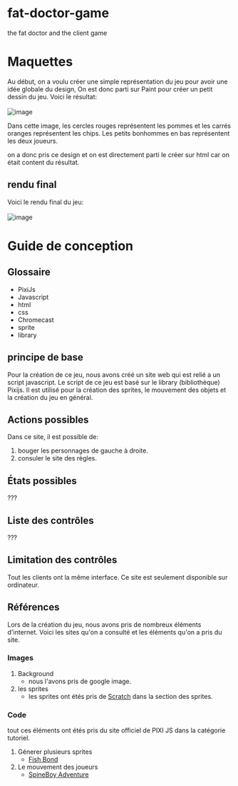 # fat-doctor-game
the fat doctor and the client game

# Maquettes
Au début, on a voulu créer une simple représentation du jeu pour avoir une idée globale du design, On est donc parti sur Paint pour créer un petit dessin du jeu. Voici le résultat: <br> <br>
![image](https://github.com/yahyamaw311/fat-doctor-game/assets/98132883/d80b08c3-641e-4359-8112-1c45ceb2f6f1)

Dans cette image, les cercles rouges représentent les pommes et les carrés oranges représentent les chips. Les petits bonhommes en bas représentent les deux joueurs. <br>

on a donc pris ce design et on est directement parti le créer sur html car on était content du résultat. <br>

## rendu final
Voici le rendu final du jeu: <br> <br>
![image](https://github.com/yahyamaw311/fat-doctor-game/assets/98132883/aa411696-1053-44e1-8985-f1e999f8b748)

# Guide de conception
## Glossaire
- PixiJs
- Javascript
- html
- css
- Chromecast
- sprite
- library

## principe de base
Pour la création de ce jeu, nous avons créé un site web qui est relié a un script javascript. Le script de ce jeu est basé sur le library (bibliothèque) Pixijs. Il est utilisé pour la création des sprites, le mouvement des objets et la création du jeu en général.

## Actions possibles
Dans ce site, il est possible de: 
1. bouger les personnages de gauche à droite.
2. consuler le site des règles.

## États possibles
???

## Liste des contrôles
???

## Limitation des contrôles
Tout les clients ont la même interface. Ce site est seulement disponible sur ordinateur.

## Références
Lors de la création du jeu, nous avons pris de nombreux éléments d'internet. Voici les sites qu'on a consulté et les éléments qu'on a pris du site.

### Images
1. Background
   - nous l'avons pris de google image.
2. les sprites
   - les sprites ont étés pris de [Scratch](https://scratch.mit.edu/projects/editor/?tutorial=getStarted) dans la section des sprites.

### Code
tout ces éléments ont étés pris du site officiel de PIXI JS dans la catégorie tutoriel.
1. Génerer plusieurs sprites
   - [Fish Bond](https://pixijs.com/8.x/tutorials/fish-pond#1)
2. Le mouvement des joueurs
   - [SpineBoy Adventure](https://pixijs.com/8.x/tutorials/spine-boy-adventure)


